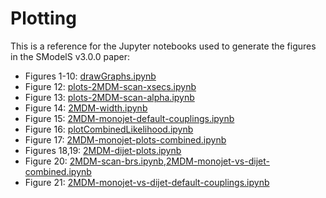 # Plotting

This is a reference for the Jupyter notebooks used to generate the figures in the SModelS v3.0.0 paper:

* Figures 1-10: [drawGraphs.ipynb](./drawGraphs.ipynb)
* Figure 12: [plots-2MDM-scan-xsecs.ipynb](./plots-2MDM-scan-xsecs.ipynb)
* Figure 13: [plots-2MDM-scan-alpha.ipynb](./plots-2MDM-scan-alpha.ipynb)
* Figure 14: [2MDM-width.ipynb](./2MDM-width.ipynb)
* Figure 15: [2MDM-monojet-default-couplings.ipynb](./2MDM-monojet-default-couplings.ipynb)
* Figure 16: [plotCombinedLikelihood.ipynb](./plotCombinedLikelihood.ipynb)
* Figure 17: [2MDM-monojet-plots-combined.ipynb](./2MDM-monojet-plots-combined.ipynb)
* Figures 18,19: [2MDM-dijet-plots.ipynb](./2MDM-dijet-plots.ipynb)
* Figure 20: [2MDM-scan-brs.ipynb](./2MDM-scan-brs.ipynb),[2MDM-monojet-vs-dijet-combined.ipynb](./2MDM-monojet-vs-dijet-combined.ipynb)
* Figure 21: [2MDM-monojet-vs-dijet-default-couplings.ipynb](./2MDM-monojet-vs-dijet-default-couplings.ipynb)

